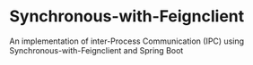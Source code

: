 # Synchronous-with-Feignclient
An implementation of inter-Process Communication (IPC) using Synchronous-with-Feignclient and Spring Boot
